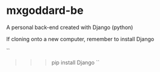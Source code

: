 # mxgoddard-be

A personal back-end created with Django (python)

If cloning onto a new computer, remember to install Django

``
>>> pip install Django
``
